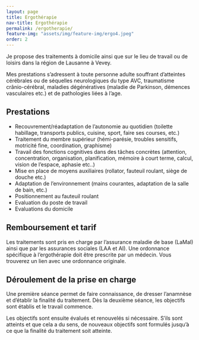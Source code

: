 ```yaml
---
layout: page
title: Ergothérapie
nav-title: Ergothérapie
permalink: /ergotherapie/
feature-img: "assets/img/feature-img/ergo4.jpeg"
order: 2
---
```


Je propose des traitements à domicile ainsi que sur le lieu de travail ou de loisirs dans la région de Lausanne à Vevey.

Mes prestations s’adressent à toute personne adulte souffrant d’atteintes cérébrales ou de séquelles neurologiques du type AVC, traumatisme crânio-cérébral, maladies dégénératives (maladie de Parkinson, démences vasculaires etc.) et de pathologies liées à l’age.

## Prestations

- Recouvrement/réadaptation de l’autonomie au quotidien (toilette habillage, transports publics, cuisine, sport, faire ses courses, etc.)
- Traitement du membre supérieur (hémi-parésie, troubles sensitifs, motricité fine, coordination, graphisme)
- Travail des fonctions cognitives dans des tâches concrètes (attention, concentration, organisation, planification, mémoire à court terme, calcul, vision de l’espace, aphasie etc..)
- Mise en place de moyens auxiliaires (rollator, fauteuil roulant, siège de douche etc.)
- Adaptation de l’environnement (mains courantes, adaptation de la salle de bain, etc.) 
- Positionnement au fauteuil roulant
- Evaluation du poste de travail
- Evaluations du domicile 

## Remboursement et tarif

Les traitements sont pris en charge par l’assurance maladie de base (LaMal) ainsi que par les assurances sociales (LAA et AI). 
Une ordonnance spécifique à l’ergothérapie doit être prescrite par un médecin. Vous trouverez un lien avec une ordonnance originale.

## Déroulement de la prise en charge

Une première séance permet de faire connaissance, de dresser l’anamnèse et d’établir la finalité du traitement. 
Dès la deuxième séance, les objectifs sont établis et le travail commence.

Les objectifs sont ensuite évalués et renouvelés si nécessaire.
S’ils sont atteints et que cela a du sens, de nouveaux objectifs sont formulés jusqu’à ce que la finalité du traitement soit atteinte.



